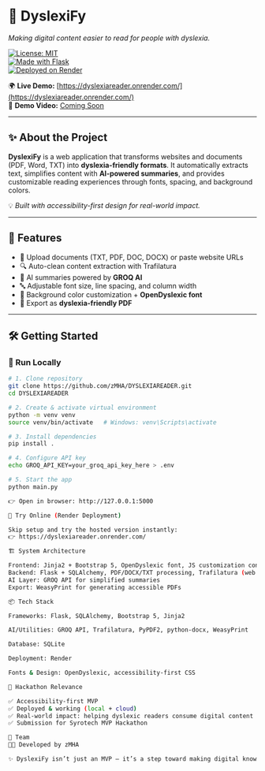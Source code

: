 # 🧩 DyslexiFy  
*Making digital content easier to read for people with dyslexia.*  

[![License: MIT](https://img.shields.io/badge/License-MIT-yellow.svg)](LICENSE)  
[![Made with Flask](https://img.shields.io/badge/Made%20with-Flask-blue.svg)](#)  
[![Deployed on Render](https://img.shields.io/badge/Deployed%20on-Render-green.svg)](#)  

🌍 **Live Demo:** [https://dyslexiareader.onrender.com/](https://dyslexiareader.onrender.com/)  
🎥 **Demo Video:** [Coming Soon](#)  

---

## ✨ About the Project  
**DyslexiFy** is a web application that transforms websites and documents (PDF, Word, TXT) into **dyslexia-friendly formats**. It automatically extracts text, simplifies content with **AI-powered summaries**, and provides customizable reading experiences through fonts, spacing, and background colors.  

💡 *Built with accessibility-first design for real-world impact.*  

---

## 🚀 Features  
- 📄 Upload documents (TXT, PDF, DOC, DOCX) or paste website URLs  
- 🔍 Auto-clean content extraction with Trafilatura  
- 🧠 AI summaries powered by **GROQ AI**  
- 🔤 Adjustable font size, line spacing, and column width  
- 🎨 Background color customization + **OpenDyslexic font**  
- 📑 Export as **dyslexia-friendly PDF**  

---

## 🛠️ Getting Started  

### 🔹 Run Locally  
```bash
# 1. Clone repository
git clone https://github.com/zMHA/DYSLEXIAREADER.git
cd DYSLEXIAREADER

# 2. Create & activate virtual environment
python -m venv venv
source venv/bin/activate   # Windows: venv\Scripts\activate

# 3. Install dependencies
pip install .

# 4. Configure API key
echo GROQ_API_KEY=your_groq_api_key_here > .env

# 5. Start the app
python main.py

👉 Open in browser: http://127.0.0.1:5000

🔹 Try Online (Render Deployment)

Skip setup and try the hosted version instantly:
👉 https://dyslexiareader.onrender.com/

🏗️ System Architecture

Frontend: Jinja2 + Bootstrap 5, OpenDyslexic font, JS customization controls
Backend: Flask + SQLAlchemy, PDF/DOCX/TXT processing, Trafilatura (web scraping)
AI Layer: GROQ API for simplified summaries
Export: WeasyPrint for generating accessible PDFs

📦 Tech Stack

Frameworks: Flask, SQLAlchemy, Bootstrap 5, Jinja2

AI/Utilities: GROQ API, Trafilatura, PyPDF2, python-docx, WeasyPrint

Database: SQLite

Deployment: Render

Fonts & Design: OpenDyslexic, accessibility-first CSS

📌 Hackathon Relevance

✅ Accessibility-first MVP
✅ Deployed & working (local + cloud)
✅ Real-world impact: helping dyslexic readers consume digital content
✅ Submission for Syrotech MVP Hackathon

👥 Team
👨‍💻 Developed by zMHA

✨ DyslexiFy isn’t just an MVP — it’s a step toward making digital knowledge inclusive for everyone.
